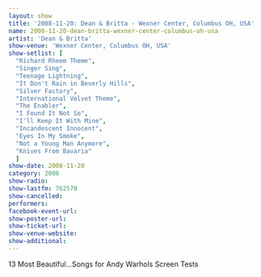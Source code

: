 ```yaml
---
layout: show
title: '2008-11-20: Dean & Britta - Wexner Center, Columbus OH, USA'
name: 2008-11-20-dean-britta-wexner-center-columbus-oh-usa
artist: 'Dean & Britta'
show-venue: 'Wexner Center, Columbus OH, USA'
show-setlist: [
  "Richard Rheem Theme",
  "Singer Sing",
  "Teenage Lightning",
  "It Don't Rain in Beverly Hills",
  "Silver Factory",
  "International Velvet Theme",
  "The Enabler",
  "I Found It Not So",
  "I'll Keep It With Mine",
  "Incandescent Innocent",
  "Eyes In My Smoke",
  "Not a Young Man Anymore",
  "Knives From Bavaria"
  ]
show-date: 2008-11-20
category: 2008
show-radio: 
show-lastfm: 762570
show-cancelled: 
performers: 
facebook-event-url: 
show-poster-url: 
show-ticket-url: 
show-venue-website: 
show-additional: 
---
```


13 Most Beautiful...Songs for Andy Warhols Screen Tests